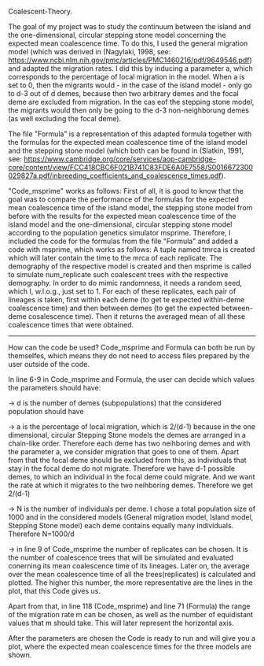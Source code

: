 Coalescent-Theory.

The goal of my project was to study the continuum between the island and the one-dimensional, circular stepping stone model concerning the expected mean coalescence time. To do this, I used the general migration model (which was derived in (Nagylaki, 1998, see: https://www.ncbi.nlm.nih.gov/pmc/articles/PMC1460216/pdf/9649546.pdf) and adapted the migration rates. I did this by inducing a parameter a, which corresponds to the percentage of local migration in the model. When a is set to 0, then the migrants would -  in the case of the island model - only go to d-3 out of d demes, because then two arbitrary demes and the focal deme are excluded from migration. In the cas eof the stepping stone model, the migrants would then only be going to the d-3 non-neighborung demes (as well excluding the focal deme).

The file "Formula" is a representation of this adapted formula together with the formulas for the expected mean coalescence time of the island model and the stepping stone model (which both can be found in (Slatkin, 1991, see: https://www.cambridge.org/core/services/aop-cambridge-core/content/view/FCC418CBC6F021B741C83FDE6A0E7558/S0016672300029827a.pdf/inbreeding_coefficients_and_coalescence_times.pdf).


"Code_msprime" works as follows: 
First of all, it is good to know that the goal was to compare the performance of the formulas for the expected mean coalescence time of the island model, the stepping stone model from before with the results for the expected mean coalescence time of the island model and the one-dimensional, circular stepping stone model according to the population genetics simulator msprime. Therefore, I included the code for the formulas from the file "Formula" and added a code with msprime, which works as follows: A tuple named tmrca is created which will later contain the time to the mrca of each replicate. The demography of the respective model is created and then msprime is called to simulate num_replicate such coalescent trees with the respective demography. In order to do mimic randomness, it needs a random seed, which I, w.l.o.g., just set to 1. For each of these replicates, each pair of lineages is taken, first within each deme (to get te expected within-deme coalescence time) and then between demes (to get the expected between-deme cosalescence time). Then it returns the averaged mean of all these coalescence times that were obtained. 


_____________________________________________________________
How can the code be used?
Code_msprime and Formula can both be run by themselfes, which means they do not need to access files prepared by the user outside of the code.

In line 6-9 in Code_msprime and Formula, the user can decide which values the parameters should have:

-> d is the number of demes (subpopulations) that the considered population should have

-> a is the percentage of local migration, which is 2/(d-1) because in the one dimensional, circular Stepping Stone models the demes are arranged in a chain-like order. Therefore each deme has two neihboring demes and with the parameter a, we consider migration that goes to one of them. Apart from that the focal deme should be excluded from this, as individuals that stay in the focal deme do not migrate. Therefore we have d-1 possible demes, to which an individual in the focal deme could migrate. And we want the rate at which it migrates to the two neihboring demes. Therefore we get 2/(d-1)

-> N is the number of individuals per deme. I chose a total population size of 1000 and in the considered models (General migration model, Island model, Stepping Stone model) each deme contains equally many individuals. Therefore N=1000/d

-> in line 9 of Code_msprime the number of replicates can be chosen. It is the number of coalescence trees that will be simulated and evaluated conerning its mean coalescence time of its lineages. Later on, the average over the mean coalescence time of all the trees(replicates) is calculated and plotted. The higher this number, the more representative are the lines in the plot, that this Code gives us.

Apart from that, in line 118 (Code_msprime) and line 71 (Formula) the range of the migration rate m can be chosen, as well as the number of equidistant values that m should take. This will later represent the horizontal axis.

After the parameters are chosen the Code is ready to run and will give you a plot, where the expected mean coalescence times for the three models are shown.
